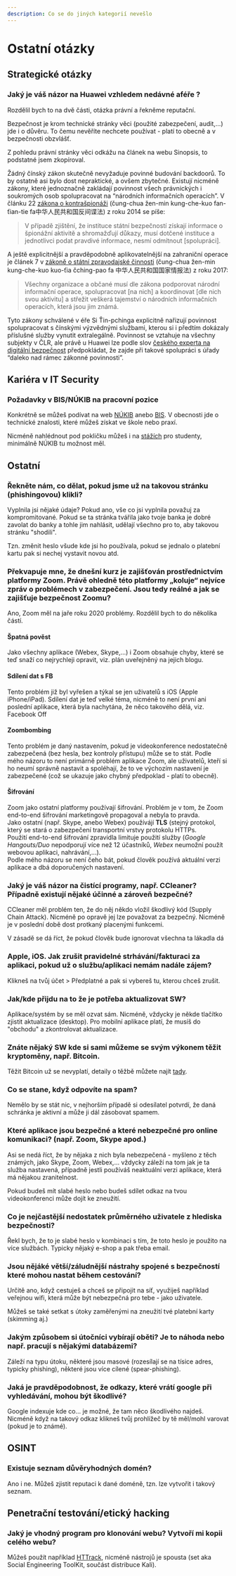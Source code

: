 ```yaml
---
description: Co se do jiných kategorií nevešlo
---
```


# Ostatní otázky

## Strategické otázky

### Jaký je váš názor na Huawei vzhledem nedávné aféře ?

Rozdělil bych to na dvě části, otázka právní a řekněme reputační.

Bezpečnost je krom technické stránky věci (použité zabezpečení, audit,...) jde i o důvěru. To čemu nevěříte nechcete používat - platí to obecně a v bezpečnosti obzvlášť.

Z pohledu právní stránky věci odkážu na článek na webu Sinopsis, to podstatné jsem zkopíroval.

Žádný čínský zákon skutečně nevyžaduje povinné budování backdoorů. To by ostatně asi bylo dost nepraktické, a ovšem zbytečné. Existují nicméně zákony, které jednoznačně zakládají povinnost všech právnických i soukromých osob spolupracovat na “národních informačních operacích”. V článku 22 [zákona o kontrašpionáži](http://www.npc.gov.cn/npc/xinwen/2014-11/02/content\_1884660.htm) (čung-chua žen-min kung-che-kuo fan-ťian-tie fa中华人民共和国反间谍法) z roku 2014 se píše:

> V případě zjištění, že instituce státní bezpečností získají informace o špionážní aktivitě a shromažďují důkazy, musí dotčené instituce a jednotlivci podat pravdivé informace, nesmí odmítnout \[spolupráci].

A ještě explicitnější a pravděpodobně aplikovatelnější na zahraniční operace je článek 7 v [zákoně o státní zpravodajské činnosti](http://www.npc.gov.cn/npc/xinwen/2017-06/27/content\_2024529.htm) (čung-chua žen-min kung-che-kuo kuo-ťia čching-pao fa 中华人民共和国国家情报法) z roku 2017:

> Všechny organizace a občané musí dle zákona podporovat národní informační operace, spolupracovat \[na nich] a koordinovat \[dle nich svou aktivitu] a střežit veškerá tajemství o národních informačních operacích, která jsou jim známá.

Tyto zákony schválené v éře Si Ťin-pchinga explicitně nařizují povinnost spolupracovat s čínskými výzvědnými službami, kterou si i předtím dokázaly příslušné služby vynutit extralegálně. Povinnost se vztahuje na všechny subjekty v ČLR, ale právě u Huawei lze podle slov [českého experta na digitální bezpečnost](https://video.aktualne.cz/dvtv/firma-huawei-je-udem-cinskeho-statu-telefon-od-nich-bych-si/r\~6faea5e0021e11e9a1900cc47ab5f122/r\~46ed601802a211e9a470ac1f6b220ee8/?redirected=1545254732) předpokládat, že zajde při takové spolupráci s úřady “daleko nad rámec zákonné povinnosti”.

## Kariéra v IT Security

### Požadavky v BIS/NÚKIB na pracovní pozice

Konkrétně se můžeš podívat na web [NÚKIB](https://nukib.cz/cs/o-nukib/kariera/) anebo [BIS](https://www.bis.cz/kariera/). V obecnosti jde o technické znalosti, které můžeš získat ve škole nebo praxí.

Nicméně nahlédnout pod pokličku můžeš i na [stážích](https://nukib.cz/cs/o-nukib/kariera/staze-pro-studenty/) pro studenty, minimálně NÚKIB tu možnost měl.

## Ostatní

### Řekněte nám, co dělat, pokud jsme už na takovou stránku (phishingovou) klikli?

Vyplnila jsi nějaké údaje? Pokud ano, vše co jsi vyplnila považuj za kompromitované. Pokud se ta stránka tvářila jako tvoje banka je dobré zavolat do banky a tohle jim nahlásit, udělají všechno pro to, aby takovou stránku "shodili".

Tzn. změnit heslo všude kde jsi ho používala, pokud se jednalo o platební kartu pak si nechej vystavit novou atd.

### Překvapuje mne, že dnešní kurz je zajišťován prostřednictvím platformy Zoom. Právě ohledně této platformy „koluje“ nejvíce zpráv o problémech v zabezpečení. Jsou tedy reálné a jak se zajišťuje bezpečnost Zoomu?

Ano, Zoom měl na jaře roku 2020 problémy. Rozdělil bych to do několika částí.

#### Špatná pověst

Jako všechny aplikace (Webex, Skype,...) i Zoom obsahuje chyby, které se teď snaží co nejrychleji opravit, viz. plán uveřejněný na jejich blogu.

#### Sdílení dat s FB

Tento problém již byl vyřešen a týkal se jen uživatelů s iOS (Apple iPhone/iPad). Sdílení dat je teď velké téma, nicméně to není první ani poslední aplikace, která byla nachytána, že něco takového dělá, viz. Facebook Off

#### Zoombombing

Tento problém je daný nastavením, pokud je videokonference nedostatečně zabezpečená (bez hesla, bez kontroly přístupu) může se to stát. Podle mého názoru to není primárně problém aplikace Zoom, ale uživatelů, kteří si ho neumí správně nastavit a spoléhají, že to ve výchozím nastavení je zabezpečené (což se ukazuje jako chybný předpoklad - platí to obecně).

#### Šifrování

Zoom jako ostatní platformy používají šifrování. Problém je v tom, že Zoom end-to-end šifrování marketingově propagoval a nebyla to pravda.\
&#x20;Jako ostatní (např. Skype, anebo Webex) používájí **TLS** (stejný protokol, který se stará o zabezpečení transportní vrstvy protokolu HTTPs.\
&#x20;Použití end-to-end šifrování zpravidla limituje použití služby (_Google Hangouts/Duo_ nepodporují více než 12 účastníků, _Webex_ neumožní použít webovou aplikaci, nahrávání,...).\
&#x20;Podle mého názoru se není čeho bát, pokud člověk používá aktuální verzi aplikace a dbá doporučených nastavení.

### Jaký je váš názor na čistící programy, např. CCleaner? Případně existují nějaké účinné a zároveň bezpečné?

CCleaner měl problém ten, že do něj někdo vložil škodlivý kód (Supply Chain Attack). Nicméně po opravě jej lze považovat za bezpečný. Nicméně je v poslední době dost protkaný placenými funkcemi.

V zásadě se dá říct, že pokud člověk bude ignorovat všechna ta lákadla dá

### Apple, iOS. Jak zrušit pravidelné strhávání/fakturaci za aplikaci, pokud už o službu/aplikaci nemám nadále zájem?

Klikneš na tvůj účet > Předplatné a pak si vybereš tu, kterou chceš zrušit.

### Jak/kde přijdu na to že je potřeba aktualizovat SW?

Aplikace/systém by se měl ozvat sám. Nicméně, vždycky je někde tlačítko zjistit aktualizace (desktop). Pro mobilní aplikace platí, že musíš do "obchodu" a zkontrolovat aktualizace.

### Znáte nějaký SW kde si sami můžeme se svým výkonem těžit kryptoměny, např. Bitcoin.

Těžit Bitcoin už se nevyplatí, detaily o těžbě můžete najít [tady](https://www.alza.cz/jak-funguje-tezba-bitcoinu?layoutAutoChange=1).

### Co se stane, když odpovíte na spam?

Nemělo by se stát nic, v nejhorším případě si odesílatel potvrdí, že daná schránka je aktivní a může ji dál zásobovat spamem.

### Které aplikace jsou bezpečné a které nebezpečné pro online komunikaci? (např. Zoom, Skype apod.)

Asi se nedá říct, že by nějaka z nich byla nebezpečená - myšleno z těch známých, jako Skype, Zoom, Webex,... vždycky záleží na tom jak je ta služba nastavená, případně jestli používáš neaktuální verzi aplikace, která má nějakou zranitelnost.

Pokud budeš mít slabé heslo nebo budeš sdílet odkaz na tvou videokonferenci může dojít ke zneužití.

### Co je nejčastější nedostatek průměrného uživatele z hlediska bezpečnosti?

Řekl bych, že to je slabé heslo v kombinaci s tím, že toto heslo je použito na více službách. Typicky nějaký e-shop a pak třeba email.

### Jsou nějáké větší/záludnější nástrahy spojené s bezpečností které mohou nastat během cestování?

Určitě ano, když cestuješ a chceš se připojit na síť, využiješ například veřejnou wifi, která může být nebezpečná pro tebe - jako uživatele.

Můžeš se také setkat s útoky zaměřenými na zneužití tvé platební karty (skimming aj.)

### Jakým způsobem si útočníci vybírají oběti? Je to náhoda nebo např. pracují s nějakými databázemi?

Záleží na typu útoku, některé jsou masové (rozesílají se na tísice adres, typicky phishing), některé jsou více cílené (spear-phishing).

### Jaká je pravděpodobnost, že odkazy, které vrátí google při vyhledávání, mohou být škodlivé?

Google indexuje kde co... je možné, že tam něco škodlivého najdeš. Nicméně když na takový odkaz klikneš tvůj prohlížeč by tě měl/mohl varovat (pokud je to známé).

## OSINT

### Existuje seznam důvěryhodných domén?

Ano i ne. Můžeš zjistit reputaci k dané doméně, tzn. lze vytvořit i takový seznam.

## Penetrační testování/etický hacking

### Jaký je vhodný program pro klonování webu? Vytvoří mi kopii celého webu?

Můžeš použít například [HTTrack](https://www.httrack.com/), nicméně nástrojů je spousta (set aka Social Engineering ToolKit, součást distribuce Kali).
